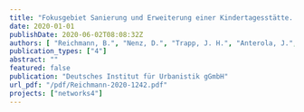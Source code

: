 ```yaml
---
title: "Fokusgebiet Sanierung und Erweiterung einer Kindertagesstätte. Arbeitshilfe für die Planung blau-grün-grau gekoppelter Infrastrukturen in der wassersensiblen Stadt"
date: 2020-01-01
publishDate: 2020-06-02T08:08:32Z
authors: [ "Reichmann, B.", "Nenz, D.", "Trapp, J. H.", "Anterola, J.", "Möller, C.", "matzinger", "rouault", "Gunkel, M." ]
publication_types: ["4"]
abstract: ""
featured: false
publication: "Deutsches Institut für Urbanistik gGmbH"
url_pdf: "/pdf/Reichmann-2020-1242.pdf"
projects: ["networks4"]
---
```


